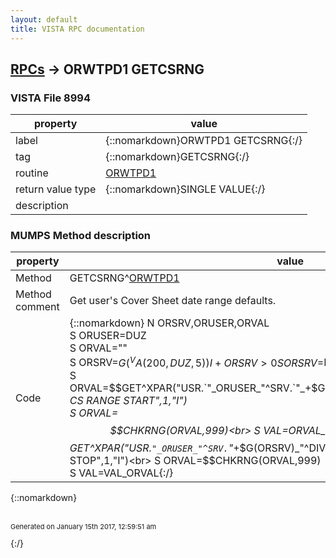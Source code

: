 ```yaml
---
layout: default
title: VISTA RPC documentation
---
```




## [RPCs](TableOfContent.md) &#8594; ORWTPD1 GETCSRNG 



### VISTA File 8994 


 property | value 
--- | --- 
 label | {::nomarkdown}ORWTPD1 GETCSRNG{:/}
 tag | {::nomarkdown}GETCSRNG{:/}
 routine | [ORWTPD1](http://code.osehra.org/dox/Routine_ORWTPD1_source.html)
 return value type | {::nomarkdown}SINGLE VALUE{:/}
 description | 


### MUMPS Method description

 property | value 
 --- | --- 
 Method | GETCSRNG^[ORWTPD1](http://code.osehra.org/dox/Routine_ORWTPD1_source.html)
 Method comment | Get user's Cover Sheet date range defaults.
 Code | {::nomarkdown}  N ORSRV,ORUSER,ORVAL<br> S ORUSER=DUZ<br> S ORVAL=""<br> S ORSRV=$G(^VA(200,DUZ,5)) I +ORSRV>0 S ORSRV=$P(ORSRV,U) ; Get S/S.<br> S ORVAL=$$GET^XPAR("USR.`"_ORUSER_"^SRV.`"_+$G(ORSRV)_"^DIV^SYS^PKG","ORQQCSDR CS RANGE START",1,"I")<br> S ORVAL=$$CHKRNG(ORVAL,999)<br> S VAL=ORVAL_U,ORVAL=""<br> S ORVAL=$$GET^XPAR("USR.`"_ORUSER_"^SRV.`"_+$G(ORSRV)_"^DIV^SYS^PKG","ORQQCSDR CS RANGE STOP",1,"I")<br> S ORVAL=$$CHKRNG(ORVAL,999)<br> S VAL=VAL_ORVAL{:/}

{::nomarkdown} <br/><br/><p style="font-size: 11px">Generated on January 15th 2017, 12:59:51 am</p>{:/}